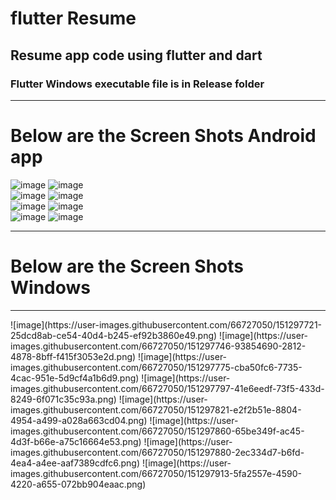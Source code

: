 # flutter Resume
## Resume app code using flutter and dart
### Flutter Windows executable file is in Release folder

<hr>

# Below are the Screen Shots Android app

![image](https://user-images.githubusercontent.com/66727050/151297411-e7fa7629-73ae-4acd-894e-194f54b0993b.png)
![image](https://user-images.githubusercontent.com/66727050/151297422-920487d6-d666-414a-8b3f-1ade80df45ea.png) <br>
![image](https://user-images.githubusercontent.com/66727050/151297435-6f3da2ff-6f03-4169-97c4-99df0d391e85.png)
![image](https://user-images.githubusercontent.com/66727050/151297445-c36f21fc-959c-4409-befa-c64d950ff17a.png) <br>
![image](https://user-images.githubusercontent.com/66727050/151297457-5fc0d90e-15a5-4379-bbbf-18ba8c7b10b1.png)
![image](https://user-images.githubusercontent.com/66727050/151297462-d7d8f7a7-449c-4859-8ab8-cfd7f70fe5d9.png) <br>
![image](https://user-images.githubusercontent.com/66727050/151297473-8ac71158-eb6c-4406-aab6-39aa72eab978.png)
![image](https://user-images.githubusercontent.com/66727050/151297480-80d25036-fa43-4467-a97e-d56c0dced2f0.png) <br>

<hr>

# Below are the Screen Shots Windows
<hr>
![image](https://user-images.githubusercontent.com/66727050/151297721-25dcd8ab-ce54-40d4-b245-ef92b3860e49.png)
![image](https://user-images.githubusercontent.com/66727050/151297746-93854690-2812-4878-8bff-f415f3053e2d.png)
![image](https://user-images.githubusercontent.com/66727050/151297775-cba50fc6-7735-4cac-951e-5d9cf4a1b6d9.png)
![image](https://user-images.githubusercontent.com/66727050/151297797-41e6eedf-73f5-433d-8249-6f071c35c93a.png)
![image](https://user-images.githubusercontent.com/66727050/151297821-e2f2b51e-8804-4954-a499-a028a663cd04.png)
![image](https://user-images.githubusercontent.com/66727050/151297860-65be349f-ac45-4d3f-b66e-a75c16664e53.png)
![image](https://user-images.githubusercontent.com/66727050/151297880-2ec334d7-b6fd-4ea4-a4ee-aaf7389cdfc6.png)
![image](https://user-images.githubusercontent.com/66727050/151297913-5fa2557e-4590-4220-a655-072bb904eaac.png)
